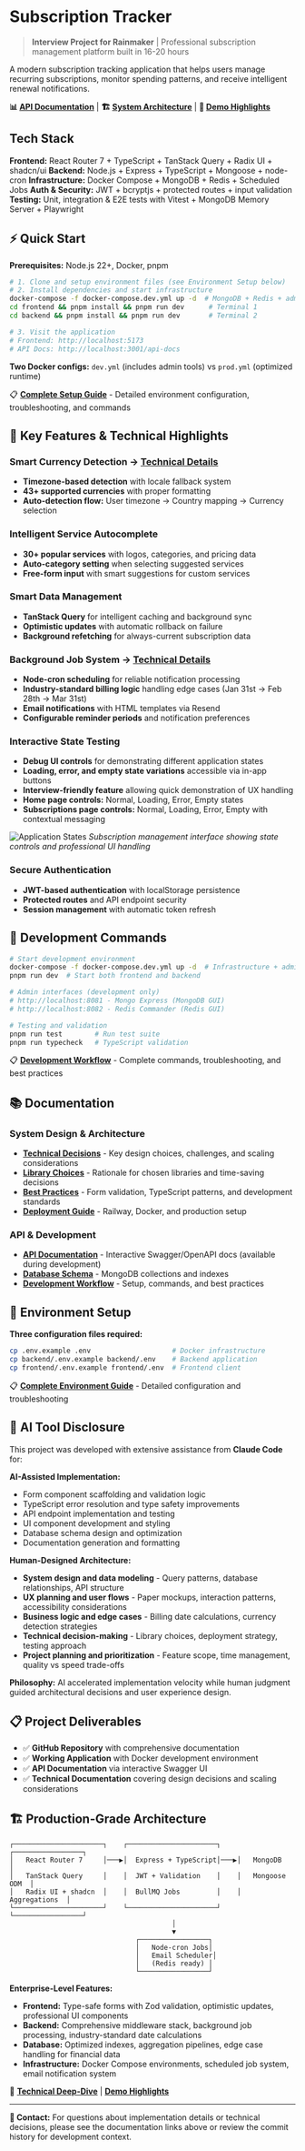 # Subscription Tracker

> **Interview Project for Rainmaker** | Professional subscription management platform built in 16-20 hours

A modern subscription tracking application that helps users manage recurring subscriptions, monitor spending patterns, and receive intelligent renewal notifications.

**📊 [API Documentation](http://localhost:3001/api-docs)** | **🏗️ [System Architecture](./docs/TECHNICAL_DECISIONS.md)** | **🎯 [Demo Highlights](./working-docs/demos/DEMO_SCRIPT_NOTES.md)**

## Tech Stack

**Frontend:** React Router 7 + TypeScript + TanStack Query + Radix UI + shadcn/ui
**Backend:** Node.js + Express + TypeScript + Mongoose + node-cron
**Infrastructure:** Docker Compose + MongoDB + Redis + Scheduled Jobs
**Auth & Security:** JWT + bcryptjs + protected routes + input validation
**Testing:** Unit, integration & E2E tests with Vitest + MongoDB Memory Server + Playwright

## ⚡ Quick Start

**Prerequisites:** Node.js 22+, Docker, pnpm

```bash
# 1. Clone and setup environment files (see Environment Setup below)
# 2. Install dependencies and start infrastructure
docker-compose -f docker-compose.dev.yml up -d  # MongoDB + Redis + admin tools
cd frontend && pnpm install && pnpm run dev      # Terminal 1
cd backend && pnpm install && pnpm run dev       # Terminal 2

# 3. Visit the application
# Frontend: http://localhost:5173
# API Docs: http://localhost:3001/api-docs
```

**Two Docker configs:** `dev.yml` (includes admin tools) vs `prod.yml` (optimized runtime)

📋 **[Complete Setup Guide](./docs/SETUP_GUIDE.md)** - Detailed environment configuration, troubleshooting, and commands

## 🎯 Key Features & Technical Highlights

### **Smart Currency Detection** → [Technical Details](./docs/TECHNICAL_DECISIONS.md#smart-currency-detection)
- **Timezone-based detection** with locale fallback system
- **43+ supported currencies** with proper formatting
- **Auto-detection flow:** User timezone → Country mapping → Currency selection

### **Intelligent Service Autocomplete**
- **30+ popular services** with logos, categories, and pricing data
- **Auto-category setting** when selecting suggested services
- **Free-form input** with smart suggestions for custom services

### **Smart Data Management**
- **TanStack Query** for intelligent caching and background sync
- **Optimistic updates** with automatic rollback on failure
- **Background refetching** for always-current subscription data

### **Background Job System** → [Technical Details](./docs/TECHNICAL_DECISIONS.md#email-notification-system)
- **Node-cron scheduling** for reliable notification processing
- **Industry-standard billing logic** handling edge cases (Jan 31st → Feb 28th → Mar 31st)
- **Email notifications** with HTML templates via Resend
- **Configurable reminder periods** and notification preferences

### **Interactive State Testing**
- **Debug UI controls** for demonstrating different application states
- **Loading, error, and empty state variations** accessible via in-app buttons
- **Interview-friendly feature** allowing quick demonstration of UX handling
- **Home page controls:** Normal, Loading, Error, Empty states
- **Subscriptions page controls:** Normal, Loading, Error, Empty with contextual messaging

![Application States](./docs/screenshots/subscriptions-populated.png)
*Subscription management interface showing state controls and professional UI handling*

### **Secure Authentication**
- **JWT-based authentication** with localStorage persistence
- **Protected routes** and API endpoint security
- **Session management** with automatic token refresh

## 🚀 Development Commands

```bash
# Start development environment
docker-compose -f docker-compose.dev.yml up -d  # Infrastructure + admin tools
pnpm run dev  # Start both frontend and backend

# Admin interfaces (development only)
# http://localhost:8081 - Mongo Express (MongoDB GUI)
# http://localhost:8082 - Redis Commander (Redis GUI)

# Testing and validation
pnpm run test        # Run test suite
pnpm run typecheck   # TypeScript validation
```

📋 **[Development Workflow](./AGENTS.md)** - Complete commands, troubleshooting, and best practices

## 📚 Documentation

### **System Design & Architecture**
- **[Technical Decisions](./docs/TECHNICAL_DECISIONS.md)** - Key design choices, challenges, and scaling considerations
- **[Library Choices](./docs/LIBRARY_CHOICES.md)** - Rationale for chosen libraries and time-saving decisions
- **[Best Practices](./docs/BEST_PRACTICES.md)** - Form validation, TypeScript patterns, and development standards
- **[Deployment Guide](./docs/DEPLOYMENT_OPTIONS.md)** - Railway, Docker, and production setup

### **API & Development**
- **[API Documentation](http://localhost:3001/api-docs)** - Interactive Swagger/OpenAPI docs (available during development)
- **[Database Schema](./docs/DATABASE_SCHEMA.md)** - MongoDB collections and indexes
- **[Development Workflow](./AGENTS.md)** - Setup, commands, and best practices

## 🔧 Environment Setup

**Three configuration files required:**
```bash
cp .env.example .env                    # Docker infrastructure
cp backend/.env.example backend/.env    # Backend application
cp frontend/.env.example frontend/.env  # Frontend client
```

📋 **[Complete Environment Guide](./docs/SETUP_GUIDE.md#environment-configuration)** - Detailed configuration and troubleshooting

## 🤖 AI Tool Disclosure

This project was developed with extensive assistance from **Claude Code** for:

**AI-Assisted Implementation:**
- Form component scaffolding and validation logic
- TypeScript error resolution and type safety improvements
- API endpoint implementation and testing
- UI component development and styling
- Database schema design and optimization
- Documentation generation and formatting

**Human-Designed Architecture:**
- **System design and data modeling** - Query patterns, database relationships, API structure
- **UX planning and user flows** - Paper mockups, interaction patterns, accessibility considerations
- **Business logic and edge cases** - Billing date calculations, currency detection strategies
- **Technical decision-making** - Library choices, deployment strategy, testing approach
- **Project planning and prioritization** - Feature scope, time management, quality vs speed trade-offs

**Philosophy:** AI accelerated implementation velocity while human judgment guided architectural decisions and user experience design.

## 📋 Project Deliverables

- ✅ **GitHub Repository** with comprehensive documentation
- ✅ **Working Application** with Docker development environment
- ✅ **API Documentation** via interactive Swagger UI
- ✅ **Technical Documentation** covering design decisions and scaling considerations

## 🏗️ Production-Grade Architecture

```
┌──────────────────────┐    ┌──────────────────────┐    ┌─────────────────┐
│   React Router 7     │───▶│  Express + TypeScript│───▶│   MongoDB       │
│   TanStack Query     │    │  JWT + Validation    │    │   Mongoose ODM  │
│   Radix UI + shadcn  │    │  BullMQ Jobs         │    │   Aggregations  │
└──────────────────────┘    └──────────────────────┘    └─────────────────┘
                                        │
                                        ▼
                               ┌─────────────────┐
                               │   Node-cron Jobs│
                               │   Email Scheduler│
                               │   (Redis ready) │
                               └─────────────────┘
```

**Enterprise-Level Features:**
- **Frontend:** Type-safe forms with Zod validation, optimistic updates, professional UI components
- **Backend:** Comprehensive middleware stack, background job processing, industry-standard date calculations
- **Database:** Optimized indexes, aggregation pipelines, edge case handling for financial data
- **Infrastructure:** Docker Compose environments, scheduled job system, email notification system

🎯 **[Technical Deep-Dive](./docs/TECHNICAL_DECISIONS.md)** | **[Demo Highlights](./working-docs/demos/DEMO_SCRIPT_NOTES.md)**

---

**📧 Contact:** For questions about implementation details or technical decisions, please see the documentation links above or review the commit history for development context.